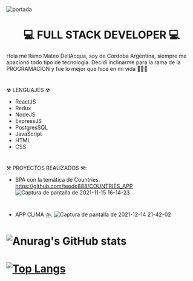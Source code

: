 ![portada](https://user-images.githubusercontent.com/29457718/141834763-37867cfc-35d7-4cea-b135-5d38a93fed12.png)

### 					    <h1 align='Center'>💻 FULL STACK DEVELOPER 💻</h1>

Hola me llamo Mateo DellAcqua, soy de Cordoba Argentina, siempre me apacionó todo tipo de tecnologia. Decidí inclinarme para la rama de la PROGRAMACION y fue lo mejor que hice en mi vida 🚀🚀🚀
#
☢ LENGUAJES ☢
- ReactJS
- Redux
- NodeJS
- ExpressJS
- PostgresSQL
- JavaScript
- HTML
- CSS
#
⚒️ PROYECTOS REALIZADOS ⚒️:

- SPA con la temática de Countries.
https://github.com/teodc888/COUNTRIES_APP
![Captura de pantalla de 2021-11-15 16-14-23](https://user-images.githubusercontent.com/29457718/141840473-8439d751-d03a-40f1-b391-726102ba1609.png)

#
- APP CLIMA ⛈️.
![Captura de pantalla de 2021-12-14 21-42-02](https://user-images.githubusercontent.com/29457718/146102186-e3ba5915-976b-44b2-8ec6-04c9aada9d15.png)

#

# ![Anurag's GitHub stats](https://github-readme-stats.vercel.app/api?username=teodc888&show_icons=true&theme=radical)
# [![Top Langs](https://github-readme-stats.vercel.app/api/top-langs/?username=teodc888&layout=compact)](https://github.com/teodc888/github-readme-stats)
